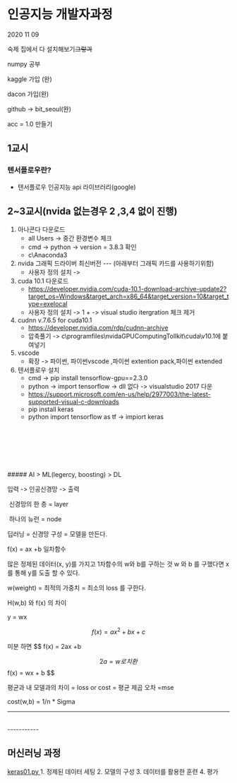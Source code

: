 # 인공지능 개발자과정

2020 11 09

숙제 집에서 다 설치해보기~~그렇긔~~

numpy 공부 

kaggle 가입 (완)

dacon 가입(완)

github -> bit_seoul(완)

acc = 1.0 만들기

## 1교시

### 텐서플로우란?

- 텐서플로우 인공지능 api 라이브러리(google)







## 2~3교시(nvida 없는경우 2 ,3,4  없이 진행)

1. 아나콘다 다운로드 
   - all Users -> 중간 환경변수 체크 
   - cmd -> python -> version = 3.8.3 확인
   - c\Anaconda3
2. nvida 그래픽 드라이버 최신버전 --- (아래부터 그래픽 카드를 사용하기위함)
   - 사용자 정의 설치 -> 
3. cuda 10.1 다운로드
   - https://developer.nvidia.com/cuda-10.1-download-archive-update2?target_os=Windows&target_arch=x86_64&target_version=10&target_type=exelocal
   - 사용자 정의 설치 -> 1 + -> visual studio itergration  체크 제거
4. cudnn v.7.6.5 for cuda10.1 
   - https://developer.nvidia.com/rdp/cudnn-archive
   -  압축풀기 ->  c\programfiles\nvidaGPUComputingTollkit\cuda\v10.1에 붙여넣기
5. vscode
   - 확장 -> 파이썬, 파이썬vscode ,파이썬 extention pack,파이썬 extended
6. 텐서플로우 설치 
   - cmd -> pip install tensorflow-gpu==2.3.0 
   - python -> import tensorflow -> dll 없다 -> visualstudio 2017 다운
   - https://support.microsoft.com/en-us/help/2977003/the-latest-supported-visual-c-downloads
   - pip install keras
   - python import tensorflow as tf -> impiort keras





​	
<br>
-------------
<br>
##### AI > ML(legercy, boosting) > DL 



입력 -> 인공신경망 -> 출력

​	신경망의 한 층 = layer

​	하나의 뉴런 = node



딥러닝 = 신경망 구성 = 모델을 만든다.

f(x)  = ax +b  일차함수 

많은 정제된 데이터(x, y)를 가지고 1차함수의 w와 b를 구하는 것 w 와 b 를 구했다면 x를 통해 y를 도출 할 수 있다.

w(weight) = 최적의 가중치 = 최소의 loss 를 구한다.

H(w,b) 와 f(x) 의 차이

y = wx 


$$
 f(x) ={ ax^2 + bx +c} 
$$


미분 하면 
$$
f(x) = 2ax +b

$$
2a = w 로 치환
$$
f(x) = wx + b
$$


평균과 내 모델과의 차이 = loss or cost = 평균 제곱 오차  =mse

cost(w,b)  = 1/n *  Sigma

-----------
<br>
-----------

## 머신러닝 과정
<a href='https://github.com/Kmmanki/bit_seoul/blob/main/keras/keras01.py'>
keras01.py
</a>
1. 정제된 데이터 세팅
2. 모델의 구성
3. 데이터를 활용한 훈련
4. 평가


